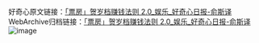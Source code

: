 好奇心原文链接：[「票房」贺岁档赚钱法则 2.0_娱乐_好奇心日报-俞斯译](https://www.qdaily.com/articles/4967.html)
WebArchive归档链接：[「票房」贺岁档赚钱法则 2.0_娱乐_好奇心日报-俞斯译](http://web.archive.org/web/20190623163506/https://www.qdaily.com/articles/4967.html)
![image](http://ww3.sinaimg.cn/large/007d5XDply1g3wg4x32wxj30u03msqv5)
